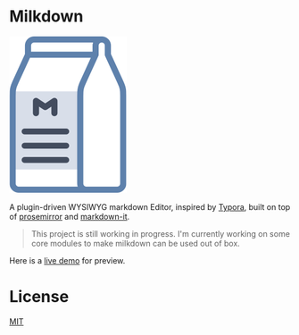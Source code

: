 # Milkdown

![logo](/gh-pages/public/milkdown-mini.svg)

A plugin-driven WYSIWYG markdown Editor, inspired by [Typora](https://typora.io/), built on top of [prosemirror](https://prosemirror.net/) and [markdown-it](https://github.com/markdown-it/markdown-it).

> This project is still working in progress. I'm currently working on
> some core modules to make milkdown can be used out of box.

Here is a [live demo](https://saul-mirone.github.io/milkdown/) for preview.

# License

[MIT]()
